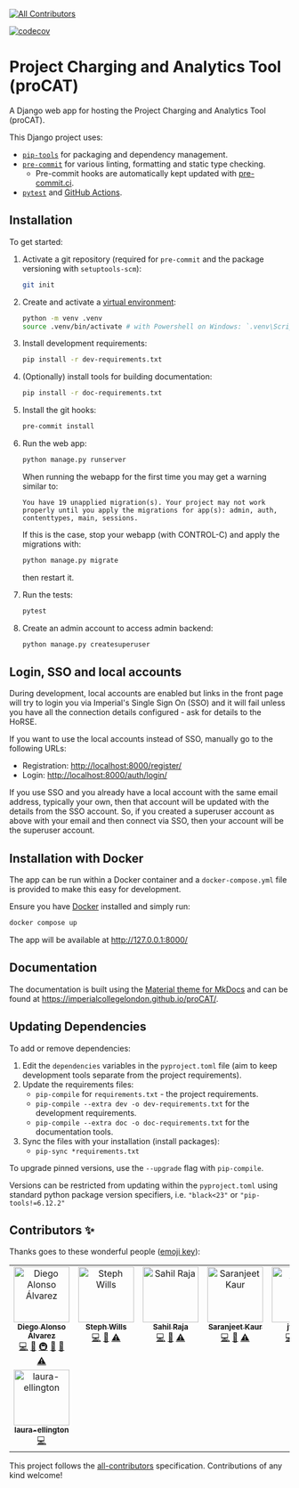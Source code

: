  <!-- markdownlint-disable MD041 -->
<!-- ALL-CONTRIBUTORS-BADGE:START - Do not remove or modify this section -->
[![All Contributors](https://img.shields.io/badge/all_contributors-8-orange.svg?style=flat-square)](#contributors-)
<!-- ALL-CONTRIBUTORS-BADGE:END -->
[![codecov](https://codecov.io/gh/ImperialCollegeLondon/proCAT/graph/badge.svg?token=A9KNEMYXXN)](https://codecov.io/gh/ImperialCollegeLondon/proCAT)

# Project Charging and Analytics Tool (proCAT)

A Django web app for hosting the Project Charging and Analytics Tool (proCAT).

This Django project uses:

- [`pip-tools`][pip-tools] for packaging and dependency management.
- [`pre-commit`][pre-commit] for various linting, formatting and static type checking.
  - Pre-commit hooks are automatically kept updated with [pre-commit.ci][pre-commit.ci].
- [`pytest`][pytest] and [GitHub Actions][GitHub Actions].

## Installation

To get started:

1. Activate a git repository (required for `pre-commit` and the package versioning with
`setuptools-scm`):

   ```bash
   git init
   ```

1. Create and activate a [virtual environment]:

   ```bash
   python -m venv .venv
   source .venv/bin/activate # with Powershell on Windows: `.venv\Scripts\Activate.ps1`
   ```

1. Install development requirements:

   ```bash
   pip install -r dev-requirements.txt
   ```

1. (Optionally) install tools for building documentation:

   ```bash
   pip install -r doc-requirements.txt
   ```

1. Install the git hooks:

   ```bash
   pre-commit install
   ```

1. Run the web app:

   ```bash
   python manage.py runserver
   ```

   When running the webapp for the first time you may get a warning similar to:

   `You have 19 unapplied migration(s). Your project may not work properly until you apply the migrations for app(s): admin, auth, contenttypes, main, sessions.`

   If this is the case, stop your webapp (with CONTROL-C) and apply the migrations with:

   ```bash
   python manage.py migrate
   ```

   then restart it.

1. Run the tests:

   ```bash
   pytest
   ```

1. Create an admin account to access admin backend:

   ```bash
   python manage.py createsuperuser
   ```

## Login, SSO and local accounts

During development, local accounts are enabled but links in the front page will try to
login you via Imperial's Single Sign On (SSO) and it will fail unless you have all the
connection details configured - ask for details to the HoRSE.

If you want to use the local accounts instead of SSO, manually go to the following URLs:

- Registration: <http://localhost:8000/register/>
- Login: <http://localhost:8000/auth/login/>

If you use SSO and you already have a local account with the same email address,
typically your own, then that account will be updated with the details from the SSO
account. So, if you created a superuser account as above with your email and then
connect via SSO, then your account will be the superuser account.

## Installation with Docker

The app can be run within a Docker container and a `docker-compose.yml` file is provided to make this easy for development.

Ensure you have [Docker][Docker] installed and simply run:

```bash
docker compose up
```

The app will be available at <http://127.0.0.1:8000/>

## Documentation

The documentation is built using the [Material theme for MkDocs](https://squidfunk.github.io/mkdocs-material/) and can be found at <https://imperialcollegelondon.github.io/proCAT/>.

## Updating Dependencies

To add or remove dependencies:

1. Edit the `dependencies` variables in the `pyproject.toml` file (aim to keep
development tools separate from the project requirements).
1. Update the requirements files:
   - `pip-compile` for `requirements.txt` - the project requirements.
   - `pip-compile --extra dev -o dev-requirements.txt` for the development requirements.
   - `pip-compile --extra doc -o doc-requirements.txt` for
the documentation tools.
1. Sync the files with your installation (install packages):
   - `pip-sync *requirements.txt`

To upgrade pinned versions, use the `--upgrade` flag with `pip-compile`.

Versions can be restricted from updating within the `pyproject.toml` using standard
python package version specifiers, i.e. `"black<23"` or `"pip-tools!=6.12.2"`

[pip-tools]: https://pip-tools.readthedocs.io/en/stable/
[pre-commit]: https://pre-commit.com/
[pytest]: https://pytest.org/
[GitHub Actions]: https://github.com/features/actions
[pre-commit.ci]: https://pre-commit.ci
[Docker]: https://docs.docker.com/desktop/
[virtual environment]: https://docs.python.org/3/library/venv.html

## Contributors ✨

Thanks goes to these wonderful people ([emoji key](https://allcontributors.org/docs/en/emoji-key)):

<!-- ALL-CONTRIBUTORS-LIST:START - Do not remove or modify this section -->
<!-- prettier-ignore-start -->
<!-- markdownlint-disable -->
<table>
  <tbody>
    <tr>
      <td align="center" valign="top" width="14.28%"><a href="https://www.imperial.ac.uk/admin-services/ict/self-service/research-support/rcs/service-offering/research-software-engineering/"><img src="https://avatars.githubusercontent.com/u/6095790?v=4?s=100" width="100px;" alt="Diego Alonso Álvarez"/><br /><sub><b>Diego Alonso Álvarez</b></sub></a><br /><a href="https://github.com/ImperialCollegeLondon/proCAT/commits?author=dalonsoa" title="Code">💻</a> <a href="#ideas-dalonsoa" title="Ideas, Planning, & Feedback">🤔</a> <a href="#infra-dalonsoa" title="Infrastructure (Hosting, Build-Tools, etc)">🚇</a> <a href="#maintenance-dalonsoa" title="Maintenance">🚧</a> <a href="https://github.com/ImperialCollegeLondon/proCAT/pulls?q=is%3Apr+reviewed-by%3Adalonsoa" title="Reviewed Pull Requests">👀</a> <a href="https://github.com/ImperialCollegeLondon/proCAT/commits?author=dalonsoa" title="Tests">⚠️</a></td>
      <td align="center" valign="top" width="14.28%"><a href="https://github.com/stephwills"><img src="https://avatars.githubusercontent.com/u/72925860?v=4?s=100" width="100px;" alt="Steph Wills"/><br /><sub><b>Steph Wills</b></sub></a><br /><a href="https://github.com/ImperialCollegeLondon/proCAT/commits?author=stephwills" title="Code">💻</a> <a href="https://github.com/ImperialCollegeLondon/proCAT/pulls?q=is%3Apr+reviewed-by%3Astephwills" title="Reviewed Pull Requests">👀</a> <a href="https://github.com/ImperialCollegeLondon/proCAT/commits?author=stephwills" title="Tests">⚠️</a></td>
      <td align="center" valign="top" width="14.28%"><a href="https://github.com/Sahil590"><img src="https://avatars.githubusercontent.com/u/56438860?v=4?s=100" width="100px;" alt="Sahil Raja"/><br /><sub><b>Sahil Raja</b></sub></a><br /><a href="https://github.com/ImperialCollegeLondon/proCAT/commits?author=Sahil590" title="Code">💻</a> <a href="https://github.com/ImperialCollegeLondon/proCAT/pulls?q=is%3Apr+reviewed-by%3ASahil590" title="Reviewed Pull Requests">👀</a> <a href="https://github.com/ImperialCollegeLondon/proCAT/commits?author=Sahil590" title="Tests">⚠️</a></td>
      <td align="center" valign="top" width="14.28%"><a href="https://github.com/SaranjeetKaur"><img src="https://avatars.githubusercontent.com/u/28556616?v=4?s=100" width="100px;" alt="Saranjeet Kaur"/><br /><sub><b>Saranjeet Kaur</b></sub></a><br /><a href="https://github.com/ImperialCollegeLondon/proCAT/commits?author=SaranjeetKaur" title="Code">💻</a> <a href="https://github.com/ImperialCollegeLondon/proCAT/pulls?q=is%3Apr+reviewed-by%3ASaranjeetKaur" title="Reviewed Pull Requests">👀</a> <a href="https://github.com/ImperialCollegeLondon/proCAT/commits?author=SaranjeetKaur" title="Tests">⚠️</a></td>
      <td align="center" valign="top" width="14.28%"><a href="https://www.imperial.ac.uk/people/j.coker20"><img src="https://avatars.githubusercontent.com/u/62701887?v=4?s=100" width="100px;" alt="jfcoker"/><br /><sub><b>jfcoker</b></sub></a><br /><a href="https://github.com/ImperialCollegeLondon/proCAT/commits?author=jfcoker" title="Code">💻</a> <a href="https://github.com/ImperialCollegeLondon/proCAT/pulls?q=is%3Apr+reviewed-by%3Ajfcoker" title="Reviewed Pull Requests">👀</a> <a href="https://github.com/ImperialCollegeLondon/proCAT/commits?author=jfcoker" title="Tests">⚠️</a></td>
      <td align="center" valign="top" width="14.28%"><a href="https://github.com/AdrianDAlessandro"><img src="https://avatars.githubusercontent.com/u/40875798?v=4?s=100" width="100px;" alt="Adrian D'Alessandro"/><br /><sub><b>Adrian D'Alessandro</b></sub></a><br /><a href="#ideas-AdrianDAlessandro" title="Ideas, Planning, & Feedback">🤔</a> <a href="#infra-AdrianDAlessandro" title="Infrastructure (Hosting, Build-Tools, etc)">🚇</a></td>
      <td align="center" valign="top" width="14.28%"><a href="https://github.com/Alexnies"><img src="https://avatars.githubusercontent.com/u/139470181?v=4?s=100" width="100px;" alt="Alexander Nies"/><br /><sub><b>Alexander Nies</b></sub></a><br /><a href="https://github.com/ImperialCollegeLondon/proCAT/commits?author=Alexnies" title="Code">💻</a></td>
    </tr>
    <tr>
      <td align="center" valign="top" width="14.28%"><a href="https://github.com/laura-ellington"><img src="https://avatars.githubusercontent.com/u/184098019?v=4?s=100" width="100px;" alt="laura-ellington"/><br /><sub><b>laura-ellington</b></sub></a><br /><a href="https://github.com/ImperialCollegeLondon/proCAT/commits?author=laura-ellington" title="Code">💻</a></td>
    </tr>
  </tbody>
</table>

<!-- markdownlint-restore -->
<!-- prettier-ignore-end -->

<!-- ALL-CONTRIBUTORS-LIST:END -->

This project follows the [all-contributors](https://github.com/all-contributors/all-contributors) specification. Contributions of any kind welcome!
